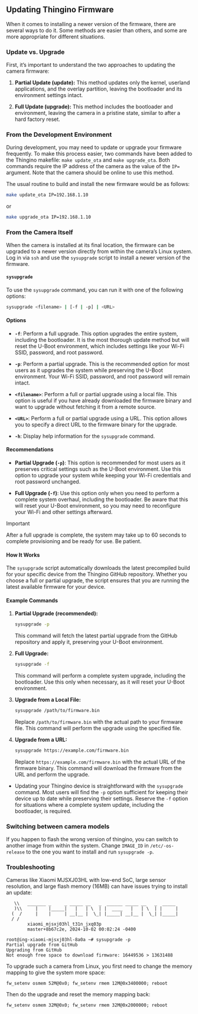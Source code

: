 ## Updating Thingino Firmware

When it comes to installing a newer version of the firmware, there are several ways to do it. Some methods are easier than others, and some are more appropriate for different situations.

### Update vs. Upgrade

First, it’s important to understand the two approaches to updating the camera firmware:

1. **Partial Update (update):** This method updates only the kernel, userland applications, and the overlay partition, leaving the bootloader and its environment settings intact.

2. **Full Update (upgrade):** This method includes the bootloader and environment, leaving the camera in a pristine state, similar to after a hard factory reset.

### From the Development Environment

During development, you may need to update or upgrade your firmware frequently. To make this process easier, two commands have been added to the Thingino makefile: `make update_ota` and `make upgrade_ota`. Both commands require the IP address of the camera as the value of the `IP=` argument. Note that the camera should be online to use this method.

The usual routine to build and install the new firmware would be as follows:

```sh
make update_ota IP=192.168.1.10
```

or

```sh
make upgrade_ota IP=192.168.1.10
```

### From the Camera Itself

When the camera is installed at its final location, the firmware can be upgraded to a newer version directly from within the camera’s Linux system. Log in via `ssh` and use the `sysupgrade` script to install a newer version of the firmware.

#### `sysupgrade`

To use the `sysupgrade` command, you can run it with one of the following options:

```sh
sysupgrade <filename> | [-f | -p] | <URL>
```

#### Options

- **`-f`**: Perform a full upgrade. This option upgrades the entire system, including the bootloader. It is the most thorough update method but will reset the U-Boot environment, which includes settings like your Wi-Fi SSID, password, and root password.

- **`-p`**: Perform a partial upgrade. This is the recommended option for most users as it upgrades the system while preserving the U-Boot environment. Your Wi-Fi SSID, password, and root password will remain intact.

- **`<filename>`**: Perform a full or partial upgrade using a local file. This option is useful if you have already downloaded the firmware binary and want to upgrade without fetching it from a remote source.

- **`<URL>`**: Perform a full or partial upgrade using a URL. This option allows you to specify a direct URL to the firmware binary for the upgrade.

- **`-h`**: Display help information for the `sysupgrade` command.

#### Recommendations

- **Partial Upgrade (`-p`)**: This option is recommended for most users as it preserves critical settings such as the U-Boot environment. Use this option to upgrade your system while keeping your Wi-Fi credentials and root password unchanged.

- **Full Upgrade (`-f`)**: Use this option only when you need to perform a complete system overhaul, including the bootloader. Be aware that this will reset your U-Boot environment, so you may need to reconfigure your Wi-Fi and other settings afterward.

> [!IMPORTANT]
> After a full upgrade is complete, the system may take up to 60 seconds to complete provisioning and be ready for use.  Be patient.

#### How It Works

The `sysupgrade` script automatically downloads the latest precompiled build for your specific device from the Thingino GitHub repository. Whether you choose a full or partial upgrade, the script ensures that you are running the latest available firmware for your device.

#### Example Commands

1. **Partial Upgrade (recommended):**
   ```sh
   sysupgrade -p
   ```
   This command will fetch the latest partial upgrade from the GitHub repository and apply it, preserving your U-Boot environment.

2. **Full Upgrade:**
   ```sh
   sysupgrade -f
   ```
   This command will perform a complete system upgrade, including the bootloader. Use this only when necessary, as it will reset your U-Boot environment.

3. **Upgrade from a Local File:**
   ```sh
   sysupgrade /path/to/firmware.bin
   ```
   Replace `/path/to/firmware.bin` with the actual path to your firmware file. This command will perform the upgrade using the specified file.

4. **Upgrade from a URL:**
   ```sh
   sysupgrade https://example.com/firmware.bin
   ```
   Replace `https://example.com/firmware.bin` with the actual URL of the firmware binary. This command will download the firmware from the URL and perform the upgrade.

- Updating your Thingino device is straightforward with the `sysupgrade` command. Most users will find the `-p` option sufficient for keeping their device up to date while preserving their settings. Reserve the `-f` option for situations where a complete system update, including the bootloader, is required.


### Switching between camera models

If you happen to flash the wrong version of thingino, you can switch to another image from within the system. Change `IMAGE_ID` in `/etc/-os-release` to the one you want to install and run `sysupgrade -p`.


### Troubleshooting

Cameras like Xiaomi MJSXJ03HL with low-end SoC, large sensor resolution, and large flash memory (16MB) can have issues trying to install an update:

```
   \\   _______ _     _ _____ __   _  ______ _____ __   _  _____
   )\\     |    |_____|   |   | \  | |  ____   |   | \  | |     |
  (  /     |    |     | __|__ |  \_| |_____| __|__ |  \_| |_____|
  / /
        xiaomi_mjsxj03hl_t31n_jxq03p
        master+8b67c2e, 2024-10-02 00:02:24 -0400

root@ing-xiaomi-mjsxj03hl-8a0a ~# sysupgrade -p
Partial upgrade from GitHub
Upgrading from GitHub
Not enough free space to download firmware: 16449536 > 13631488
```

To upgrade such a camera from Linux, you first need to change the memory mapping to give the system more space:

```
fw_setenv osmem 52M@0x0; fw_setenv rmem 12M@0x3400000; reboot
```

Then do the upgrade and reset the memory mapping back:

```
fw_setenv osmem 32M@0x0; fw_setenv rmem 32M@0x2000000; reboot
```
